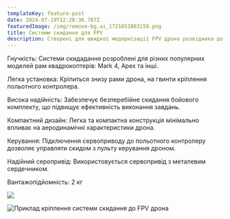 ```yaml
---
templateKey: feature-post
date: 2024-07-19T12:28:36.787Z
featuredImage: /img/remove-bg.ai_1721653803158.png
title: Системи скидання для FPV
description: Створені для швидкої модернізації FPV дрона розвідника до дрона скидача
---
```

Гнучкість: Системи скидадання розроблені для різних популярних моделей рам квадрокоптерів: Mark 4, Apex тa інші.

Легка установка: Кріпиться знизу рами дрона, на гвинти кріплення польотного контролера.

Висока надійність: Забезпечує безперебійне скидання бойового комплекту, що підвищує ефективність виконання завдань.

Компактний дизайн: Легка та компактна конструкція мінімально впливає на аеродинамічні характеристики дрона.

Керування: Підключення сервоприводу до польотного контролеру дозволяє управляти скидом з пульту керування дроном.

Н﻿адійний серопривід: Використовується сервопривід з металевим сердечником.

Вантажопідйомність: 2 кг

![](/img/remove-bg.ai_1721653945295.png)

![](/img/remove-bg.ai_1721654977865.png "Приклад кріплення системи скидання до FPV дрона")